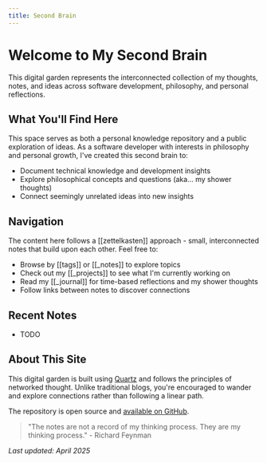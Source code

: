 ```yaml
---
title: Second Brain
---
```

# Welcome to My Second Brain

This digital garden represents the interconnected collection of my thoughts, notes, and ideas across software development, philosophy, and personal reflections.

## What You'll Find Here

This space serves as both a personal knowledge repository and a public exploration of ideas. As a software developer with interests in philosophy and personal growth, I've created this second brain to:

- Document technical knowledge and development insights
- Explore philosophical concepts and questions (aka... my shower thoughts)
- Connect seemingly unrelated ideas into new insights

## Navigation

The content here follows a [[zettelkasten]] approach - small, interconnected notes that build upon each other. Feel free to:

- Browse by [[tags]] or [[_notes]] to explore topics
- Check out my [[_projects]] to see what I'm currently working on
- Read my [[_journal]] for time-based reflections and my shower thoughts
- Follow links between notes to discover connections

## Recent Notes

- TODO

## About This Site

This digital garden is built using [Quartz](https://quartz.jzhao.xyz/) and follows the principles of networked thought. Unlike traditional blogs, you're encouraged to wander and explore connections rather than following a linear path.

The repository is open source and [available on GitHub](https://github.com/jordanhoare/second-brain).

> "The notes are not a record of my thinking process. They are my thinking process." - Richard Feynman

_Last updated: April 2025_